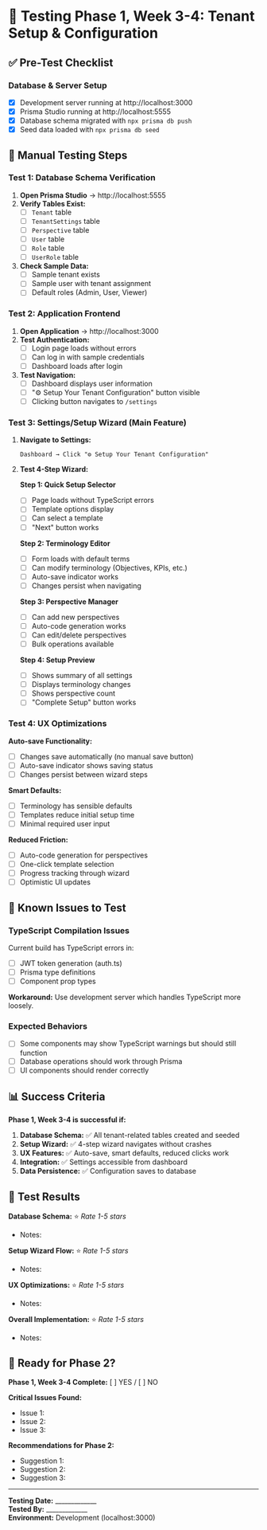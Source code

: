 # 🧪 Testing Phase 1, Week 3-4: Tenant Setup & Configuration

## ✅ **Pre-Test Checklist**

### Database & Server Setup
- [x] Development server running at http://localhost:3000
- [x] Prisma Studio running at http://localhost:5555
- [x] Database schema migrated with `npx prisma db push`
- [x] Seed data loaded with `npx prisma db seed`

## 🔧 **Manual Testing Steps**

### **Test 1: Database Schema Verification**

1. **Open Prisma Studio** → http://localhost:5555
2. **Verify Tables Exist:**
   - [ ] `Tenant` table
   - [ ] `TenantSettings` table 
   - [ ] `Perspective` table
   - [ ] `User` table
   - [ ] `Role` table
   - [ ] `UserRole` table

3. **Check Sample Data:**
   - [ ] Sample tenant exists
   - [ ] Sample user with tenant assignment
   - [ ] Default roles (Admin, User, Viewer)

### **Test 2: Application Frontend**

1. **Open Application** → http://localhost:3000
2. **Test Authentication:**
   - [ ] Login page loads without errors
   - [ ] Can log in with sample credentials
   - [ ] Dashboard loads after login

3. **Test Navigation:**
   - [ ] Dashboard displays user information
   - [ ] "⚙️ Setup Your Tenant Configuration" button visible
   - [ ] Clicking button navigates to `/settings`

### **Test 3: Settings/Setup Wizard** (Main Feature)

1. **Navigate to Settings:**
   ```
   Dashboard → Click "⚙️ Setup Your Tenant Configuration"
   ```

2. **Test 4-Step Wizard:**

   **Step 1: Quick Setup Selector**
   - [ ] Page loads without TypeScript errors
   - [ ] Template options display
   - [ ] Can select a template
   - [ ] "Next" button works

   **Step 2: Terminology Editor**
   - [ ] Form loads with default terms
   - [ ] Can modify terminology (Objectives, KPIs, etc.)
   - [ ] Auto-save indicator works
   - [ ] Changes persist when navigating

   **Step 3: Perspective Manager**
   - [ ] Can add new perspectives
   - [ ] Auto-code generation works
   - [ ] Can edit/delete perspectives
   - [ ] Bulk operations available

   **Step 4: Setup Preview**
   - [ ] Shows summary of all settings
   - [ ] Displays terminology changes
   - [ ] Shows perspective count
   - [ ] "Complete Setup" button works

### **Test 4: UX Optimizations**

**Auto-save Functionality:**
- [ ] Changes save automatically (no manual save button)
- [ ] Auto-save indicator shows saving status
- [ ] Changes persist between wizard steps

**Smart Defaults:**
- [ ] Terminology has sensible defaults
- [ ] Templates reduce initial setup time
- [ ] Minimal required user input

**Reduced Friction:**
- [ ] Auto-code generation for perspectives
- [ ] One-click template selection
- [ ] Progress tracking through wizard
- [ ] Optimistic UI updates

## 🐛 **Known Issues to Test**

### TypeScript Compilation Issues
Current build has TypeScript errors in:
- [ ] JWT token generation (auth.ts)
- [ ] Prisma type definitions
- [ ] Component prop types

**Workaround:** Use development server which handles TypeScript more loosely.

### Expected Behaviors
- [ ] Some components may show TypeScript warnings but should still function
- [ ] Database operations should work through Prisma
- [ ] UI components should render correctly

## 📊 **Success Criteria**

**Phase 1, Week 3-4 is successful if:**

1. **Database Schema:** ✅ All tenant-related tables created and seeded
2. **Setup Wizard:** ✅ 4-step wizard navigates without crashes  
3. **UX Features:** ✅ Auto-save, smart defaults, reduced clicks work
4. **Integration:** ✅ Settings accessible from dashboard
5. **Data Persistence:** ✅ Configuration saves to database

## 🎯 **Test Results**

**Database Schema:** ⭐ _Rate 1-5 stars_
- Notes: 

**Setup Wizard Flow:** ⭐ _Rate 1-5 stars_  
- Notes:

**UX Optimizations:** ⭐ _Rate 1-5 stars_
- Notes:

**Overall Implementation:** ⭐ _Rate 1-5 stars_
- Notes:

## 🚀 **Ready for Phase 2?**

**Phase 1, Week 3-4 Complete:** [ ] YES / [ ] NO

**Critical Issues Found:** 
- Issue 1:
- Issue 2: 
- Issue 3:

**Recommendations for Phase 2:**
- Suggestion 1:
- Suggestion 2:
- Suggestion 3:

---

**Testing Date:** _____________  
**Tested By:** _____________  
**Environment:** Development (localhost:3000)
